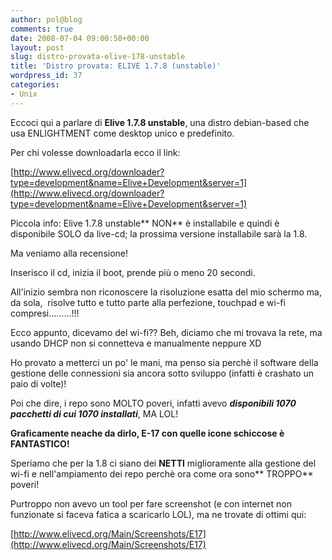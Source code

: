 ```yaml
---
author: pol@blog
comments: true
date: 2008-07-04 09:00:50+00:00
layout: post
slug: distro-provata-elive-178-unstable
title: 'Distro provata: ELIVE 1.7.8 (unstable)'
wordpress_id: 37
categories:
- Unix
---
```


Eccoci qui a parlare di **Elive 1.7.8 unstable**, una distro debian-based che usa ENLIGHTMENT come desktop unico e predefinito.

Per chi volesse downloadarla ecco il link:

[http://www.elivecd.org/downloader?type=development&name=Elive+Development&server=1](http://www.elivecd.org/downloader?type=development&name=Elive+Development&server=1)

Piccola info: Elive 1.7.8 unstable** NON** è installabile e quindi è disponibile SOLO da live-cd; la prossima versione installabile sarà la 1.8.

Ma veniamo alla recensione!

Inserisco il cd, inizia il boot, prende più o meno 20 secondi.

All'inizio sembra non riconoscere la risoluzione esatta del mio schermo ma, da sola,  risolve tutto e tutto parte alla perfezione, touchpad e wi-fi compresi.........!!!

Ecco appunto, dicevamo del wi-fi?? Beh, diciamo che mi trovava la rete, ma usando DHCP non si connetteva e manualmente neppure XD

Ho provato a metterci un po' le mani, ma penso sia perchè il software della gestione delle connessioni sia ancora sotto sviluppo (infatti è crashato un paio di volte)!

Poi che dire, i repo sono MOLTO poveri, infatti avevo _**disponibili 1070 pacchetti di cui 1070 installati**_, MA LOL!

**Graficamente neache da dirlo, E-17 con quelle icone schiccose è FANTASTICO!**

Speriamo che per la 1.8 ci siano dei **NETTI** miglioramente alla gestione del wi-fi e nell'ampiamento dei repo perchè ora come ora sono** TROPPO** poveri!

Purtroppo non avevo un tool per fare screenshot (e con internet non funzionate si faceva fatica a scaricarlo LOL), ma ne trovate di ottimi qui:

[http://www.elivecd.org/Main/Screenshots/E17](http://www.elivecd.org/Main/Screenshots/E17)
